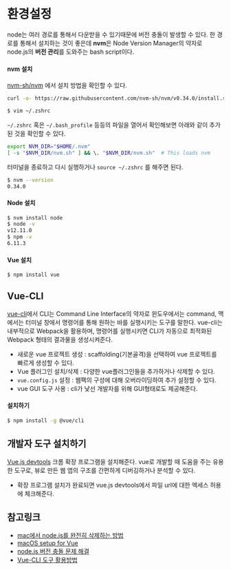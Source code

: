 # 환경설정

node는 여러 경로를 통해서 다운받을 수 있기때문에 버전 충돌이 발생할 수 있다. 한 경로를 통해서 설치하는 것이 좋은데 **nvm**은 Node Version Manager의 약자로 node.js의 **버전 관리**를 도와주는 bash script이다.

#### nvm 설치

[nvm-sh/nvm](https://github.com/nvm-sh/nvm) 에서 설치 방법을 확인할 수 있다.

```bash
curl -o- https://raw.githubusercontent.com/nvm-sh/nvm/v0.34.0/install.sh | bash
```

```bash
$ vim ~/.zshrc
```

`~/.zshrc` 혹은 `~/.bash_profile` 등등의 파일을 열어서 확인해보면 아래와 같이 추가된 것을 확인할 수 있다.

```bash
export NVM_DIR="$HOME/.nvm"
[ -s "$NVM_DIR/nvm.sh" ] && \. "$NVM_DIR/nvm.sh"  # This loads nvm
```

터미널을 종료하고 다시 실행하거나 `source ~/.zshrc` 를 해주면 된다.

```bash
$ nvm --version
0.34.0
```

#### Node 설치

```bash
$ nvm install node
$ node -v
v12.11.0
$ npm -v
6.11.3
```

#### Vue 설치

```bash
$ npm install vue
```

## Vue-CLI

[vue-cli](https://cli.vuejs.org/)에서 CLI는 Command Line Interface의 약자로 윈도우에서는 command, 맥에서는 터미널 창에서 명령어를 통해 원하는 바를 실행시키는 도구를 말한다. vue-cli는 내부적으로 Webpack을 활용하며, 명령어를 실행시키면 CLI가 자동으로 최적화된 Webpack 형태의 결과물을 생성시켜준다.

- 새로운 vue 프로젝트 생성 : scaffolding(기본골격)을 선택하여 vue 프로젝트를 빠르게 생성할 수 있다.
- Vue 플러그인 설치/삭제 : 다양한 vue플러그인들을 추가하거나 삭제할 수 있다.
- `vue.config.js` 설정 : 웹팩의 구성에 대해 오버라이딩하여 추가 설정할 수 있다.
- vue GUI 도구 사용 : cli가 낯선 개발자를 위해 GUI형태로도 제공해준다.

#### 설치하기

```bash
$ npm install -g @vue/cli
```

## 개발자 도구 설치하기

[Vue.js devtools](https://chrome.google.com/webstore/detail/vuejs-devtools/nhdogjmejiglipccpnnnanhbledajbpd) 크롬 확장 프로그램을 설치해준다. vue로 개발할 때 도움을 주는 유용한 도구로, 뷰로 만든 웹 앱의 구조를 간편하게 디버깅하거나 분석할 수 있다.

- 확장 프로그램 설치가 완료되면 vue.js devtools에서 파일 url에 대한 엑세스 허용에 체크해준다.

## 참고링크

- [mac에서 node.js를 완전히 삭제하는 방법](https://gomugom.github.io/how-to-remove-node-from-macos/)
- [macOS setup for Vue](https://gist.github.com/nerdenough/d288f2e732637f55f9858070c6b8b15b)
- [node.js 버전 충돌 문제 해결](https://gompro.postype.com/post/1737968)
- [Vue-CLI 도구 활용방법](https://ux.stories.pe.kr/136)




